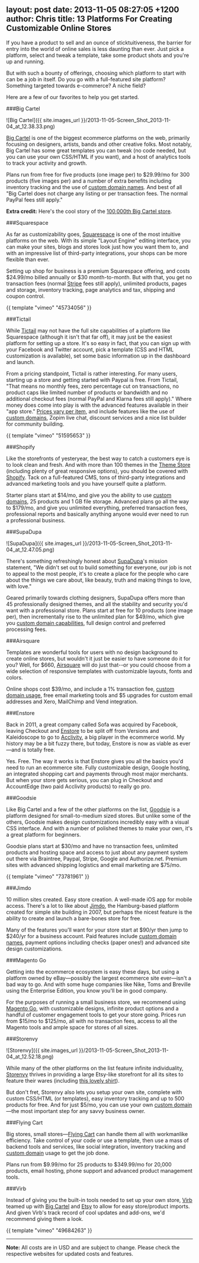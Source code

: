 layout: post
date: 2013-11-05 08:27:05 +1200
author: Chris
title: 13 Platforms For Creating Customizable Online Stores
----

<!-- excerpt -->

If you have a product to sell and an ounce of sticktuitiveness, the barrier for entry into the world of online sales is less daunting than ever. Just pick a platform, select and tweak a template, take some product shots and you're up and running. 

But with such a bounty of offerings, choosing which platform to start with can be a job in itself. Do you go with a full-featured site platform? Something targeted towards e-commerce? A niche field?

Here are a few of our favorites to help you get started.

<!-- /excerpt -->

###Big Cartel

![Big Cartel]({{ site.images_url }}/2013-11-05-Screen_Shot_2013-11-04_at_12.38.33.png)

[Big Cartel](http://bigcartel.com) is one of the biggest ecommerce platforms on the web, primarily focusing on designers, artists, bands and other creative folks. Most notably, Big Cartel has some great templates you can tweak (no code needed, but you can use your own CSS/HTML if you want), and a host of analytics tools to track your activity and growth.

Plans run from free for five products (one image per) to $29.99/mo for 300 products (five images per) and a number of extra benefits including inventory tracking and the use of [custom domain names](https://iwantmyname.com/services/ecommerce-hosting/big-cartel-custom-domain). And best of all "Big Cartel does not charge any listing or per transaction fees. The normal PayPal fees still apply."

**Extra credit:** Here's the cool story of the [100,000th Big Cartel store](http://100k.bigcartel.com). 

###Squarespace

As far as customizability goes, [Squarespace](http://www.squarespace.com) is one of the most intuitive platforms on the web. With its simple "Layout Engine" editing interface, you can make your sites, blogs and stores look just how you want them to, and with an impressive list of third-party integrations, your shops can be more flexible than ever. 

Setting up shop for business is a premium Squarespace offering, and costs $24.99/mo billed annually or $30 month-to-month. But with that, you get no transaction fees (normal [Stripe](https://stripe.com/us/pricing) fees still apply), unlimited products, pages and storage, inventory tracking, page analytics and tax, shipping and coupon control.

{{ template "vimeo" "45734056" }}

###Tictail

While [Tictail](https://tictail.com) may not have the full site capabilities of a platform like Squarespace (although it isn't that far off), it may just be the easiest platform for setting up a store. It's so easy in fact, that you can sign up with your Facebook and Twitter account, pick a template (CSS and HTML customization is available), set some basic information up in the dashboard and launch. 

From a pricing standpoint, Tictail is rather interesting. For many users, starting up a store and getting started with Paypal is free. From Tictail, "That means no monthly fees, zero percentage cut on transactions, no product caps like limited number of products or bandwidth and no additional checkout fees (normal PayPal and Klarna fees still apply)." Where money does come into play is with the advanced features available in their "app store." [Prices vary per item](http://help.tictail.com/customer/portal/articles/1324711-what-do-the-apps-cost-), and include features like the use of [custom domains](https://iwantmyname.com/services/ecommerce-hosting/tictail-store-custom-domain), Zopim live chat, discount services and a nice list builder for community building.

{{ template "vimeo" "51595653" }}

###Shopify

Like the storefronts of yesteryear, the best way to catch a customers eye is to look clean and fresh. And with more than 100 themes in the [Theme Store](http://themes.shopify.com) (including plenty of great responsive options), you should be covered with [Shopify](http://www.shopify.com). Tack on a full-featured CMS, tons of third-party integrations and advanced marketing tools and you have yourself quite a platform.

Starter plans start at $14/mo, and give you the ability to use [custom domains](https://iwantmyname.com/features/applications/custom-domain-apps/e-commerce/shopify-hosted-online-store-platform-and-shop-software), 25 products and 1 GB file storage. Advanced plans go all the way to $179/mo, and give you unlimited everything, preferred transaction fees, professional reports and basically anything anyone would ever need to run a professional business.

###SupaDupa

![SupaDupa]({{ site.images_url }}/2013-11-05-Screen_Shot_2013-11-04_at_12.47.05.png)

There's something refreshingly honest about [SupaDupa](http://supadupa.me)'s mission statement, "We didn't set out to build something for everyone, our job is not to appeal to the most people, it's to create a place for the people who care about the things we care about, like beauty, truth and making things to love, with love."

Geared primarily towards clothing designers, SupaDupa offers more than 45 professionally designed themes, and all the stability and security you'd want with a professional store. Plans start at free for 10 products (one image per), then incrementally rise to the unlimited plan for $49/mo, which give you [custom domain capabilities](https://iwantmyname.com/services/ecommerce-hosting/supadupa-custom-domain), full design control and preferred processing fees. 

###Airsquare

Templates are wonderful tools for users with no design background to create online stores, but wouldn't it just be easier to have someone do it for you? Well, for $660, [Airsquare](http://www.airsquare.com/) will do just that--or you could choose from a wide selection of responsive templates with customizable layouts, fonts and colors.

Online shops cost $39/mo, and include a 1% transaction fee, [custom domain usage](https://iwantmyname.com/services/business/airsquare-custom-domain), free email marketing tools and $5 upgrades for custom email addresses and Xero, MailChimp and Vend integration. 

###Enstore

Back in 2011, a great company called Sofa was acquired by Facebook, leaving Checkout and [Enstore](http://www.enstore.com) to be split off from Versions and Kaleidoscope to go to [Acclivity](http://www.acclivitysoftware.com), a big player in the ecommerce world. My history may be a bit fuzzy there, but today, Enstore is now as viable as ever—and is totally free. 

Yes. Free. The way it works is that Enstore gives you all the basics you'd need to run an ecommerce site. Fully customizable design, Google hosting, an integrated shopping cart and payments through most major merchants. But when your store gets serious, you can plug in Checkout and AccountEdge (two paid Acclivity products) to really go pro.

###Goodsie

Like Big Cartel and a few of the other platforms on the list, [Goodsie](http://goodsie.com) is a platform designed for small-to-medium sized stores. But unlike some of the others, Goodsie makes design customizations incredibly easy with a visual CSS interface. And with a number of polished themes to make your own, it's a great platform for beginners.

Goodsie plans start at $30/mo and have no transaction fees, unlimited products and hosting space and access to just about any payment system out there via Braintree, Paypal, Stripe, Google and Authorize.net. Premium sites with advanced shipping logistics and email marketing are $75/mo.

{{ template "vimeo" "73781961" }}

###Jimdo

10 million sites created. Easy store creation. A well-made iOS app for mobile access. There's a lot to like about [Jimdo](http://www.jimdo.com), the Hamburg-based platform created for simple site building in 2007, but perhaps the nicest feature is the ability to create and launch a bare-bones store for free. 

Many of the features you'll want for your store start at $90/yr then jump to $240/yr for a business account. Paid features include [custom domain names](https://iwantmyname.com/services/website-builder/jimdo-custom-domain), payment options including checks (paper ones!) and advanced site design customizations. 

###Magento Go

Getting into the ecommerce ecosystem is easy these days, but using a platform owned by eBay—possibly the largest ecommerce site ever—isn't a bad way to go. And with some huge companies like Nike, Toms and Breville using the Enterprise Edition, you know you'll be in good company.

For the purposes of running a small business store, we recommend using [Magento Go](http://www.magentocommerce.com/product/magento-go?icid=topnav), with customizable designs, infinite product options and a handful of customer engagement tools to get your store going. Prices run from $15/mo to $125/mo, all with no transaction fees, access to all the Magento tools and ample space for stores of all sizes.

###Storenvy

![Storenvy]({{ site.images_url }}/2013-11-05-Screen_Shot_2013-11-04_at_12.52.18.png)

While many of the other platforms on the list feature infinite individuality, [Storenvy](http://www.storenvy.com) thrives in providing a large Etsy-like storefront for all its sites to feature their wares (including [this lovely shirt](http://www.storenvy.com/products/3201786-merry)).

But don't fret, Storenvy also lets you setup your own site, complete with custom CSS/HTML (or templates), easy inventory tracking and up to 500 products for free. And for just $5/mo, you can use your own [custom domain](https://iwantmyname.com/services/ecommerce-hosting/storenvy-custom-domain-registration)—the most important step for any savvy business owner. 

###Flying Cart

Big stores, small stores—[Flying Cart](http://flyingcart.com) can handle them all with workmanlike efficiency. Take control of your code or use a template, then use a mass of backend tools and services, like social integration, inventory tracking and [custom domain](https://iwantmyname.com/services/ecommerce-hosting/customize-flyingcart-with-your-own-domain) usage to get the job done.

Plans run from $9.99/mo for 25 products to $349.99/mo for 20,000 products, email hosting, phone support and advanced product management tools. 

###Virb

Instead of giving you the built-in tools needed to set up your own store, [Virb](http://virb.com) teamed up with [Big Cartel](http://help.virb.com/customer/portal/articles/357140-integrating-big-cartel-with-virb) and [Etsy](http://help.virb.com/customer/portal/articles/1031401-creating-an-etsy-store-page-on-virb) to allow for easy store/product imports. And given Virb's track record of cool updates and add-ons, we'd recommend giving them a look. 

{{ template "vimeo" "49684263" }}

***

**Note:** All costs are in USD and are subject to change. Please check the respective websites for updated costs and features.
